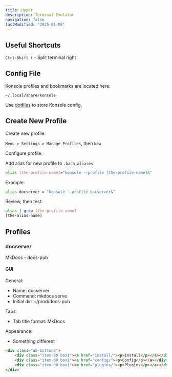 ```yaml
---
title: Hyper
description: Terminal Emulator
navigation: false
lastModified: '2025-01-08'
---
```


## Useful Shortcuts

`Ctrl-Shift (` - Split terminal right

## Config File

Konsole profiles and bookmarks are located here:

```~/.local/share/konsole```

Use [dotfiles](https://github.com/annebrown/dotfiles) to store Konsole config.

## Create New Profile

Create new profile:

`Menu > Settings > Manage Profiles`, then `New`

Configure profile.  

Add alias for new profile to `.bash_aliases`:

```bash
alias [the-profile-name]="konsole --profile [the-profile-name]&"
```

Example:

```bash
alias docserver = "konsole --profile docserver&"
```

Review, then test:

```bash
alias | grep [the-profile-name]
[the-alias-name]
```

## Profiles

### docserver

MkDocs - docs-pub

#### GUI

General:

- Name: docserver
- Command: mkdocs serve
- Initial dir: ~/prod/docs-pub

Tabs:

- Tab title format: MkDocs

Appearance:

- Something different

```html
<div class="ab-buttons">
    <div class="item-00 box1"><a href="install/"><p>Install</p></a></div>
    <div class="item-00 box1"><a href="config/"><p>Config</p></a></div>
    <div class="item-00 box1"><a href="plugins/"><p>Plugins</p></a></div>
</div>
```
